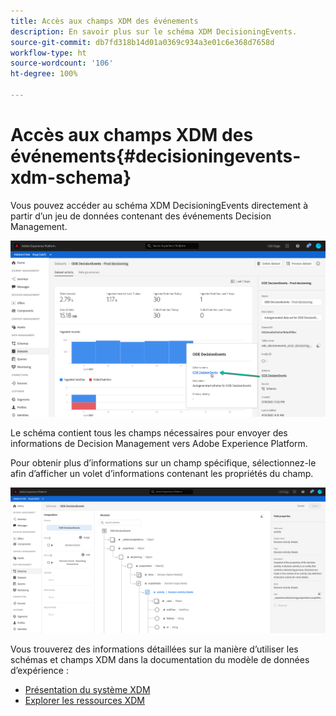 ```yaml
---
title: Accès aux champs XDM des événements
description: En savoir plus sur le schéma XDM DecisioningEvents.
source-git-commit: db7fd318b14d01a0369c934a3e01c6e368d7658d
workflow-type: ht
source-wordcount: '106'
ht-degree: 100%

---
```


# Accès aux champs XDM des événements{#decisioningevents-xdm-schema}

Vous pouvez accéder au schéma XDM DecisioningEvents directement à partir d’un jeu de données contenant des événements Decision Management.

![](../../assets/access-schema.png)

Le schéma contient tous les champs nécessaires pour envoyer des informations de Decision Management vers Adobe Experience Platform.

Pour obtenir plus d’informations sur un champ spécifique, sélectionnez-le afin d’afficher un volet d’informations contenant les propriétés du champ.

![](../../assets/schema-fields.png)

Vous trouverez des informations détaillées sur la manière d’utiliser les schémas et champs XDM dans la documentation du modèle de données d’expérience :

* [Présentation du système XDM](https://experienceleague.adobe.com/docs/experience-platform/xdm/home.html?lang=fr)
* [Explorer les ressources XDM](https://experienceleague.adobe.com/docs/experience-platform/xdm/ui/explore.html?lang=fr)
